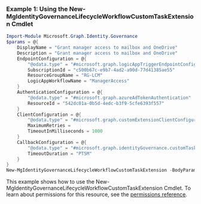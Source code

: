 ### Example 1: Using the New-MgIdentityGovernanceLifecycleWorkflowCustomTaskExtension Cmdlet
```powershell
Import-Module Microsoft.Graph.Identity.Governance
$params = @{
	DisplayName = "Grant manager access to mailbox and OneDrive"
	Description = "Grant manager access to mailbox and OneDrive"
	EndpointConfiguration = @{
		"@odata.type" = "#microsoft.graph.logicAppTriggerEndpointConfiguration"
		SubscriptionId = "c500b67c-e9b7-4ad2-a90d-77d41385ae55"
		ResourceGroupName = "RG-LCM"
		LogicAppWorkflowName = "ManagerAccess"
	}
	AuthenticationConfiguration = @{
		"@odata.type" = "#microsoft.graph.azureAdTokenAuthentication"
		ResourceId = "542dc01a-0b5d-4edc-b3f9-5cfe6393f557"
	}
	ClientConfiguration = @{
		"@odata.type" = "#microsoft.graph.customExtensionClientConfiguration"
		MaximumRetries = 
		TimeoutInMilliseconds = 1000
	}
	CallbackConfiguration = @{
		"@odata.type" = "#microsoft.graph.identityGovernance.customTaskExtensionCallbackConfiguration"
		TimeoutDuration = "PT5M"
	}
}
New-MgIdentityGovernanceLifecycleWorkflowCustomTaskExtension -BodyParameter $params
```
This example shows how to use the New-MgIdentityGovernanceLifecycleWorkflowCustomTaskExtension Cmdlet.
To learn about permissions for this resource, see the [permissions reference](/graph/permissions-reference).
